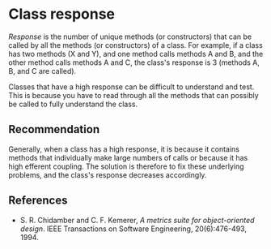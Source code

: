 # Class response
*Response* is the number of unique methods (or constructors) that can be called by all the methods (or constructors) of a class. For example, if a class has two methods (X and Y), and one method calls methods A and B, and the other method calls methods A and C, the class's response is 3 (methods A, B, and C are called).

Classes that have a high response can be difficult to understand and test. This is because you have to read through all the methods that can possibly be called to fully understand the class.


## Recommendation
Generally, when a class has a high response, it is because it contains methods that individually make large numbers of calls or because it has high efferent coupling. The solution is therefore to fix these underlying problems, and the class's response decreases accordingly.


## References
* S. R. Chidamber and C. F. Kemerer, *A metrics suite for object-oriented design*. IEEE Transactions on Software Engineering, 20(6):476-493, 1994.
